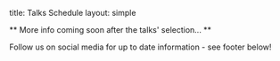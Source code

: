 title: Talks Schedule
layout: simple

** More info coming soon after the talks' selection... **

Follow us on social media for up to date information - see footer below!

<!--
** The event schedule is now available! **

The conference talks & workshops will take place from 9AM to 6PM (UTC+2), June 2-4.

<center>[<button class="btn">View schedule!</button>](https://cfp.2021.pycon.pt/2021/schedule/){:target="_blank"}</center>
-->
